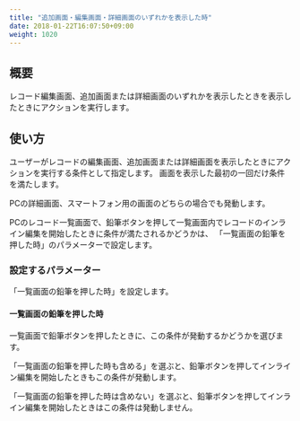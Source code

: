 ```yaml
---
title: "追加画面・編集画面・詳細画面のいずれかを表示した時"
date: 2018-01-22T16:07:50+09:00
weight: 1020
---
```


## 概要

レコード編集画面、追加画面または詳細画面のいずれかを表示したときを表示したときにアクションを実行します。

## 使い方


ユーザーがレコードの編集画面、追加画面または詳細画面を表示したときにアクションを実行する条件として指定します。
画面を表示した最初の一回だけ条件を満たします。

PCの詳細画面、スマートフォン用の画面のどちらの場合でも発動します。

PCのレコード一覧画面で、鉛筆ボタンを押して一覧画面内でレコードのインライン編集を開始したときに条件が満たされるかどうかは、
「一覧画面の鉛筆を押した時」のパラメーターで設定します。

### 設定するパラメーター

「一覧画面の鉛筆を押した時」を設定します。

#### 一覧画面の鉛筆を押した時

一覧画面で鉛筆ボタンを押したときに、この条件が発動するかどうかを選びます。

「一覧画面の鉛筆を押した時も含める」を選ぶと、鉛筆ボタンを押してインライン編集を開始したときもこの条件が発動します。

「一覧画面の鉛筆を押した時は含めない」を選ぶと、鉛筆ボタンを押してインライン編集を開始したときはこの条件は発動しません。
